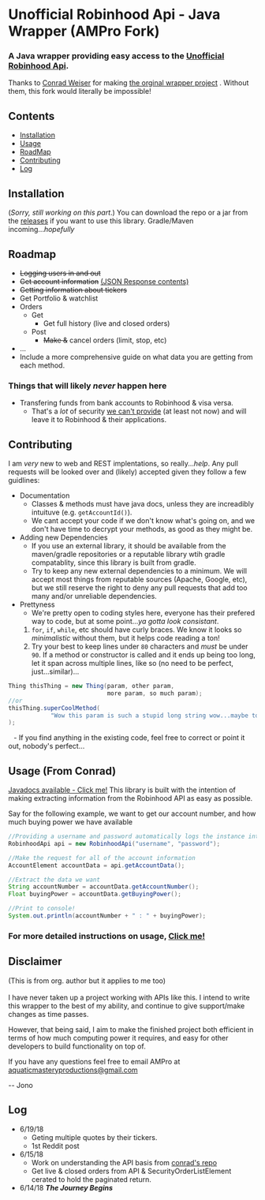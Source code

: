 # Unofficial Robinhood Api - Java Wrapper (AMPro Fork)
### A Java wrapper providing easy access to the [Unofficial Robinhood Api](https://github.com/sanko/Robinhood).

Thanks to [Conrad Weiser](https://github.com/ConradWeiser) for making
[the orginal wrapper project](https://github.com/ConradWeiser/Unofficial-Robinhood-Api)
. Without them, this fork would literally be impossible!

## Contents
- [Installation](#INSTALL)
- [Usage](#USAGE)
- [RoadMap](#RDMP)
- [Contributing](#CONTR)
- [Log](#LOG)

<a name='INSTALL'></a>
## Installation
(*Sorry, still working on this part*.)
You can download the repo or a jar from the
[releases](https://github.com/AquaticMasteryProductions/Robinhood-Api-Java/releases)
if you want to use this library. Gradle/Maven incoming...*hopefully*

<a name='RDMP'></a>
## Roadmap
-  ~~Logging users in and out~~
- ~~Get account information~~
[(JSON Response contents)](https://github.com/sanko/Robinhood/blob/master/Account.md#gather-list-of-accounts)
- ~~Getting information about tickers~~
- Get Portfolio & watchlist
- Orders
    - Get
        - Get full history (live and closed orders)
    - Post
        - ~~Make &~~ cancel orders (limit, stop, etc)
- ...
- Include a more comprehensive guide on what data you are getting from each method.

### Things that will likely *never* happen here
- Transfering funds from bank accounts to Robinhood & visa versa.
    - That's a *lot* of security
    [we can't provide](https://www.youtube.com/watch?v=2bVhjOcz0s0)
    (at least not now) and will leave it to Robinhood & their applications.

<a name='CONTR'></a>
## Contributing
I am *very* new to web and REST implentations, so really...*help*.
Any pull requests will be looked over and (likely) accepted given they follow
a few guidlines:

- Documentation
    - Classes & methods must have java docs, unless they are increadibly
    intuituve (e.g. ``getAccountId()``).
    - We cant accept your code if we don't know what's going on, and we don't
    have time to decrypt your methods, as good as they might be.
- Adding new Dependencies
    - If you use an external library, it should be available from the
    maven/gradle repositories or a reputable library wtih gradle compatablity,
    since this library is built from gradle.
    - Try to keep any new external dependencies to a minimum. We will accept
    most things from reputable sources (Apache, Google, etc), but we
    still reserve the right to deny any pull requests that add too many and/or
     unreliable dependencies.
- Prettyness
    - We're pretty open to coding styles here, everyone has their prefered way
    to code, but at some point...*ya gotta look consistant*.
    1. ``for``, ``if``, ``while``, etc should have curly braces. We know it
    looks so *minimalistic* without them, but it helps code reading a ton!
    2. Try your best to keep lines under ``80`` characters and *must* be under
    ``90``.
    If a method or constructor is called and it ends up being too long, let it
    span across multiple lines, like so (no need to be perfect, just...similar)...
```java
Thing thisThing = new Thing(param, other param,
                            more param, so much param);
//or
thisThing.superCoolMethod(
            "Wow this param is such a stupid long string wow...maybe too long?"
);
```
`` ``
    - If you find anything in the existing code, feel free to correct or point
    it out, nobody's perfect...

<a name='USAGE'></a>
## Usage (From Conrad)

[Javadocs available - Click me!](https://conradweiser.github.io/Unofficial-Robinhood-Api/)
This library is built with the intention of making extracting information from the Robinhood API as easy as possible.

Say for the following example, we want to get our account number, and how much buying power we have available

```java
//Providing a username and password automatically logs the instance into our account!
RobinhoodApi api = new RobinhoodApi("username", "password");

//Make the request for all of the account information
AccountElement accountData = api.getAccountData();

//Extract the data we want
String accountNumber = accountData.getAccountNumber();
Float buyingPower = accountData.getBuyingPower();

//Print to console!
System.out.println(accountNumber + " : " + buyingPower);
```

### For more detailed instructions on usage, [Click me!](https://github.com/AquaticMasteryProductions/Robinhood-Api-Java/wiki/Usage)

## Disclaimer
(This is from org. author but it applies to me too)<br><br>
I have never taken up a project working with APIs like this.
I intend to write this wrapper to the best of my ability, and continue to
give support/make changes as time passes.

However, that being said, I aim to make the finished project both efficient in
terms of how much computing power it requires, and easy for other developers to
build functionality on top of.

If you have any questions feel free to email AMPro at
aquaticmasteryproductions@gmail.com

-- Jono

<a name='LOG'><a/>
## Log
- 6/19/18
    - Geting multiple quotes by their tickers.
    - 1st Reddit post
- 6/15/18
    - Work on understanding the API basis from
    [conrad's repo](https://github.com/ConradWeiser/Unofficial-Robinhood-Api)
    - Get live & closed orders from API & SecurityOrderListElement cerated to
    hold the paginated return.
- 6/14/18 ***The Journey Begins***



